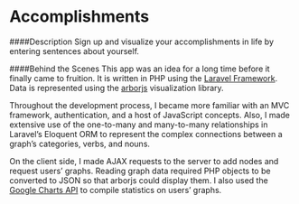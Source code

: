 Accomplishments
===============

####Description
Sign up and visualize your accomplishments in life by entering sentences about yourself.

####Behind the Scenes
This app was an idea for a long time before it finally came to fruition. It is written in PHP using the [Laravel Framework](http://laravel.com). Data is represented using the [arborjs](http://arborjs.org) visualization library.

Throughout the development process, I became more familiar with an MVC framework, authentication, and a host of JavaScript concepts. Also, I made extensive use of the one-to-many and many-to-many relationships in Laravel’s Eloquent ORM to represent the complex connections between a graph’s categories, verbs, and nouns.

On the client side, I made AJAX requests to the server to add nodes and request users’ graphs. Reading graph data required PHP objects to be converted to JSON so that arborjs could display them. I also used the [Google Charts API](https://developers.google.com/chart/) to compile statistics on users’ graphs.
